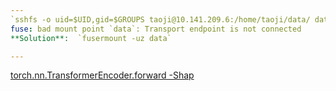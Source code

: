 ```yaml
---
`sshfs -o uid=$UID,gid=$GROUPS taoji@10.141.209.6:/home/taoji/data/ data` failed
fuse: bad mount point `data`: Transport endpoint is not connected
**Solution**:  `fusermount -uz data`

---
```


[torch.nn.TransformerEncoder.forward
-Shap](https://stackoverflow.com/questions/62399243/transformerencoder-with-a-padding-mask)